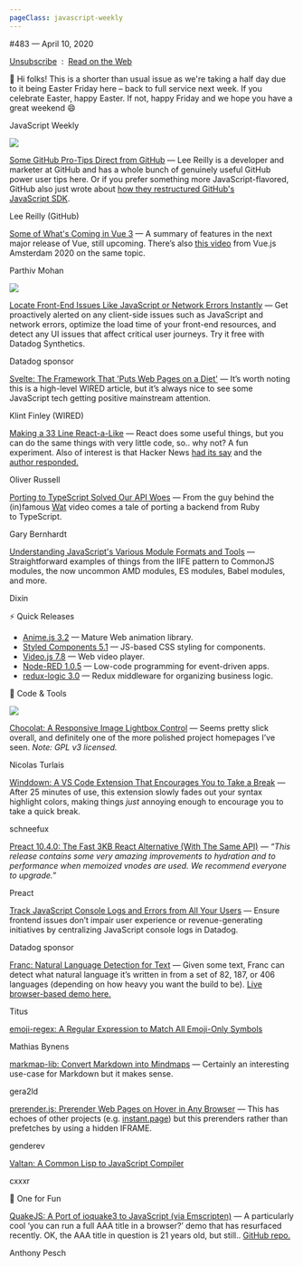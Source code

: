 ```yaml
---
pageClass: javascript-weekly
---
```


<!-- left/right splitbar -->
  

#483 — April 10, 2020

[Unsubscribe](https://javascriptweekly.com/link/86651/web)  :  [Read on the Web](https://javascriptweekly.com/link/86652/web)

<!-- normal content section -->
 

🥚 Hi folks\! This is a shorter than usual issue as we're taking a half day due to it being Easter Friday here – back to full service next week. If you celebrate Easter, happy Easter. If not, happy Friday and we hope you have a great weekend 😄

<!-- masthead -->
 

JavaScript Weekly

 
[![](https://res.cloudinary.com/cpress/image/upload/w_1280,e_sharpen:60/ktpflayphnevubrzmm3q.jpg)](https://javascriptweekly.com/link/86655/web)
 

[Some GitHub Pro-Tips Direct from GitHub](https://javascriptweekly.com/link/86655/web "github.blog") — Lee Reilly is a developer and marketer at GitHub and has a whole bunch of genuinely useful GitHub power user tips here. Or if you prefer something more JavaScript-flavored, GitHub also just wrote about [how they restructured GitHub's JavaScript SDK](https://javascriptweekly.com/link/86656/web).

Lee Reilly \(GitHub\)

 

[Some of What's Coming in Vue 3](https://javascriptweekly.com/link/86658/web "alligator.io") — A summary of features in the next major release of Vue, still upcoming. There’s also [this video](https://javascriptweekly.com/link/86659/web) from Vue.js Amsterdam 2020 on the same topic.

Parthiv Mohan

 
[![](https://copm.s3.amazonaws.com/5f713930.png)](https://javascriptweekly.com/link/86653/web)

[Locate Front-End Issues Like JavaScript or Network Errors Instantly](https://javascriptweekly.com/link/86653/web "www.datadoghq.com") — Get proactively alerted on any client-side issues such as JavaScript and network errors, optimize the load time of your front-end resources, and detect any UI issues that affect critical user journeys. Try it free with Datadog Synthetics.

Datadog sponsor

 

[Svelte: The Framework That 'Puts Web Pages on a Diet'](https://javascriptweekly.com/link/86660/web "www.wired.com") — It’s worth noting this is a high-level WIRED article, but it’s always nice to see some JavaScript tech getting positive mainstream attention.

Klint Finley \(WIRED\)

 

[Making a 33 Line React-a-Like](https://javascriptweekly.com/link/86661/web "leontrolski.github.io") — React does some useful things, but you can do the same things with very little code, so.. why not\? A fun experiment. Also of interest is that Hacker News [had its say](https://javascriptweekly.com/link/86662/web) and the [author responded.](https://javascriptweekly.com/link/86663/web)

Oliver Russell

 

[Porting to TypeScript Solved Our API Woes](https://javascriptweekly.com/link/86664/web "www.executeprogram.com") — From the guy behind the \(in\)famous [Wat](https://javascriptweekly.com/link/86665/web) video comes a tale of porting a backend from Ruby to TypeScript.

Gary Bernhardt

 

[Understanding JavaScript's Various Module Formats and Tools](https://javascriptweekly.com/link/86657/web "weblogs.asp.net") — Straightforward examples of things from the IIFE pattern to CommonJS modules, the now uncommon AMD modules, ES modules, Babel modules, and more.

Dixin

 
<!-- normal content section -->
 

⚡️ Quick Releases

- [Anime.js 3.2](https://javascriptweekly.com/link/86666/web) — Mature Web animation library.
- [Styled Components 5.1](https://javascriptweekly.com/link/86667/web) — JS-based CSS styling for components.
- [Video.js 7.8](https://javascriptweekly.com/link/86668/web) — Web video player.
- [Node-RED 1.0.5](https://javascriptweekly.com/link/86669/web) — Low-code programming for event-driven apps.
- [redux-logic 3.0](https://javascriptweekly.com/link/86670/web) — Redux middleware for organizing business logic.

 

🔧 Code \& Tools

 
[![](https://res.cloudinary.com/cpress/image/upload/w_1280,e_sharpen:60/ddaytlhwr5qwovgwmg8f.jpg)](https://javascriptweekly.com/link/86671/web)
 
 

[Chocolat: A Responsive Image Lightbox Control](https://javascriptweekly.com/link/86671/web "chocolat.insipi.de") — Seems pretty slick overall, and definitely one of the more polished project homepages I’ve seen. _Note: GPL v3 licensed._

Nicolas Turlais

 

[Winddown: A VS Code Extension That Encourages You to Take a Break](https://javascriptweekly.com/link/86672/web "github.com") — After 25 minutes of use, this extension slowly fades out your syntax highlight colors, making things _just_ annoying enough to encourage you to take a quick break.

schneefux

 

[Preact 10.4.0: The Fast 3KB React Alternative \(With The Same API\)](https://javascriptweekly.com/link/86673/web "github.com") — _“This release contains some very amazing improvements to hydration and to performance when memoized vnodes are used. We recommend everyone to upgrade.”_

Preact

 

[Track JavaScript Console Logs and Errors from All Your Users](https://javascriptweekly.com/link/86654/web "www.datadoghq.com") — Ensure frontend issues don’t impair user experience or revenue-generating initiatives by centralizing JavaScript console logs in Datadog.

Datadog sponsor

 

[Franc: Natural Language Detection for Text](https://javascriptweekly.com/link/86674/web "github.com") — Given some text, Franc can detect what natural language it’s written in from a set of 82, 187, or 406 languages \(depending on how heavy you want the build to be\). [Live browser-based demo here.](https://javascriptweekly.com/link/86675/web)

Titus

 

[emoji-regex: A Regular Expression to Match All Emoji-Only Symbols](https://javascriptweekly.com/link/86676/web "github.com")

Mathias Bynens

 

[markmap-lib: Convert Markdown into Mindmaps](https://javascriptweekly.com/link/86677/web "markmap.js.org") — Certainly an interesting use-case for Markdown but it makes sense.

gera2ld

 

[prerender.js: Prerender Web Pages on Hover in Any Browser](https://javascriptweekly.com/link/86678/web "github.com") — This has echoes of other projects \(e.g. [instant.page](https://javascriptweekly.com/link/86679/web)\) but this prerenders rather than prefetches by using a hidden IFRAME.

genderev

 

[Valtan: A Common Lisp to JavaScript Compiler](https://javascriptweekly.com/link/86680/web "github.com")

cxxxr

 

👾 One for Fun

 

[QuakeJS: A Port of ioquake3 to JavaScript \(via Emscripten\)](https://javascriptweekly.com/link/86681/web "www.quakejs.com") — A particularly cool ‘you can run a full AAA title in a browser\?’ demo that has resurfaced recently. OK, the AAA title in question is 21 years old, but still.. [GitHub repo.](https://javascriptweekly.com/link/86682/web)

Anthony Pesch
